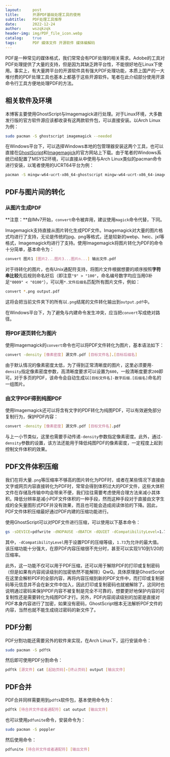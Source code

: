 ```yaml
---
layout:     post
title:      开源PDF基础处理工具的使用
subtitle:   PDF处理工具推荐
date:       2022-12-24
author:     wszqkzqk
header-img: img/PDF_file_icon.webp
catalog:    true
tags:       PDF 媒体文件 开源软件 媒体编解码
---
```


PDF是一种常见的媒体格式，我们常常会有PDF处理的相关需求。Adobe的工具对PDF处理提供了大量的支持，但是因为其缺乏跨平台性，不能很好地在Linux下使用。事实上，有大量跨平台的开源软件具有强大PDF处理功能，本质上国产的一大堆付费的PDF处理工具也基本上都基于这些开源软件。笔者在此介绍部分使用开源命令行工具方便地处理PDF的方法。

## 相关软件及环境

本博客主要使用GhostScript与Imagemagick进行处理。对于Linux环境，大多数发行版的官方软件源应该都收录有这两款软件包，可以直接安装。以Arch Linux为例：
```bash
sudo pacman -S ghostscript imagemagick --needed
```

在Windows平台下，可以选择Windows本地的包管理器安装这两个工具，也可以直接在[GhostScript](https://www.ghostscript.com/)和[Imagemagick](https://imagemagick.org/)的官方网站上下载。由于笔者的Windows系统已经配置了MSYS2环境，可以直接从中使用与Arch Linux类似的pacman命令进行安装，以笔者使用的UCRT64平台为例：
```bash
pacman -S mingw-w64-ucrt-x86_64-ghostscript mingw-w64-ucrt-x86_64-imagemagick --needed
```

## PDF与图片间的转化

### 从图片生成PDF

**注意：**自IMv7开始，`convert`命令被弃用，建议使用`magick`命令代替，下同。

Imagemagick支持直接从图片转化生成PDF文件。Imagemagick对大量的图片格式均进行了支持，无论是传统的jpg、png等格式，还是较新的webp、heic、jxl等格式，Imagemagick均进行了支持。使用Imagemagick将图片转化为PDF的命令十分简单，基本命令为：
```bash
convert 图片1 [图片2...图片3...图片n...] 输出文件.pdf
```

对于待转化的图片，也有Unix通配符支持，将图片文件根据想要的顺序按照**字符串比较**先后规则命名好后（即注意`"9" > "100"`，命名编号数字均应当用0补足`"0009" < "0100"`），可以用`*.文件后缀名`匹配所有图片文件，例如：
```bash
convert *.png output.pdf
```

这将会把当前文件夹下的所有以`.png`结尾的文件转化输出到`output.pdf`中。

在Windows平台下，为了避免与内建命令发生冲突，应当把`convert`写成绝对路径。

### 将PDF逐页转化为图片

使用Imagemagick的`convert`命令也可以将PDF文件转化为图片，基本语法如下：
```bash
convert -density [像素密度] 源文件.pdf [目标文件名].[目标后缀名]
```

由于默认情况的像素密度太低，为了得到正常清晰度的图片，这里必须要用`-density`指定像素密度参数，高清晰度要求可以设置为`600`，一般清晰度要求`200`即可。对于多页的PDF，该命令会自动生成以`[目标文件名]-数字后缀.[后缀名]`命名的一组图片。

### 由文字PDF得到纯图PDF

使用Imagemagick还可以将含有文字的PDF转化为纯图PDF，可以有效避免部分复制行为，保护PDF内容：
```bash
convert -density [像素密度] 源文件.pdf [目标文件名].pdf
```

与上一小节类似，这里也需要手动传递`-density`参数指定像素密度。此外，通过`-density`参数的设置，该方法还能用于降低纯图PDF的像素密度，一定程度上起到控制文件体积的效果。

## PDF文件体积压缩

我们在将大量`.png`等压缩率不够高的图片转化为PDF时，或者在某些情况下直接由文字或网页内容直接转化为PDF时，常常会得到体积过大的PDF文件，这些大体积文件在存储及传输中均会带来不便，我们往往需要考虑使用合理方法来减小其体积。降低分辨率是减小PDF文件体积的一种手段，然而这种手段对于直接由文字生成的全矢量图形式PDF并没有效果，而且也可能会造成阅读体验的下降。因此，PDF文件体积压缩最好通过PDF内建的压缩功能进行。

使用GhostScript可以对PDF文件进行压缩，可以使用以下基本命令：
```bash
gs -sDEVICE=pdfwrite -dNOPAUSE -dBATCH -dQUIET -dCompatibilityLevel=1.73 -sOutputFile=[目标文件].pdf [源文件].pdf
```

其中，`-dCompatibilityLevel`用于设置PDF的压缩等级，`1.73`为允许的最大值。该压缩功能十分强大，在原PDF内容压缩很不充分时，甚至可以实现1/10到1/20的压缩率。

此外，这一功能不仅可以用于PDF压缩，还可以用于解除PDF的打印或复制密码（但是如果有内容阅读级别的加密依然不能解除）QwQ。具体原理是GhostScript在这里会解析PDF的全部内容，再将内容压缩到新的PDF文件中，而打印或复制密码等元信息并不会在新文件中加入，因此打印或复制密码也就被解除了。这同时也说明通过密码来保护PDF内容不被复制是完全不可靠的，想要更好地保护内容的可复制性还是需要转化为纯图PDF才行。另外，PDF内容阅读级别的加密是直接对PDF本身内容进行了加密，如果没有密码，GhostScript根本无法解析PDF文件的内容，当然也就不能生成绕过密码的新文件了。

## PDF分割

PDF分割功能还需要另外的软件来实现，在Arch Linux下，运行安装命令：

```bash
sudo pacman -S pdftk
```

然后即可使用PDF分割命令：

```bash
pdftk [源文件] cat [起始页码]-[终止页码] output [输出文件]
```

## PDF合并

PDF合并同样需要用到`pdftk`软件包，基本使用命令为：

```bash
pdftk [待合并文件或者通配符] cat output [输出文件]
```

也可以使用`pdfunite`命令，安装命令为：

```bash
sudo pacman -S poppler
```

然后使用命令：

```bash
pdfunite [待合并文件或者通配符] [输出文件]
```
